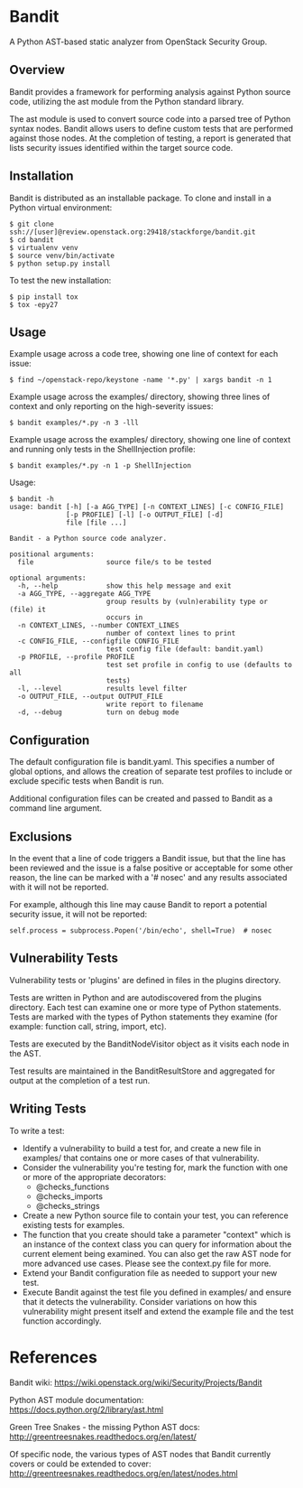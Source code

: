 Bandit
======

A Python AST-based static analyzer from OpenStack Security Group.


Overview
--------
Bandit provides a framework for performing analysis against Python source code,
utilizing the ast module from the Python standard library.

The ast module is used to convert source code into a parsed tree of Python
syntax nodes.  Bandit allows users to define custom tests that are performed
against those nodes.  At the completion of testing, a report is generated that
lists security issues identified within the target source code.


Installation
------------
Bandit is distributed as an installable package.  To clone and install in a
Python virtual environment:

    $ git clone ssh://[user]@review.openstack.org:29418/stackforge/bandit.git
    $ cd bandit
    $ virtualenv venv
    $ source venv/bin/activate
    $ python setup.py install

To test the new installation:

    $ pip install tox
    $ tox -epy27


Usage
-----
Example usage across a code tree, showing one line of context for each issue:

    $ find ~/openstack-repo/keystone -name '*.py' | xargs bandit -n 1

Example usage across the examples/ directory, showing three lines of context
and only reporting on the high-severity issues:

    $ bandit examples/*.py -n 3 -lll

Example usage across the examples/ directory, showing one line of context and
running only tests in the ShellInjection profile:

    $ bandit examples/*.py -n 1 -p ShellInjection

Usage:

    $ bandit -h
    usage: bandit [-h] [-a AGG_TYPE] [-n CONTEXT_LINES] [-c CONFIG_FILE]
                  [-p PROFILE] [-l] [-o OUTPUT_FILE] [-d]
                  file [file ...]

    Bandit - a Python source code analyzer.

    positional arguments:
      file                  source file/s to be tested

    optional arguments:
      -h, --help            show this help message and exit
      -a AGG_TYPE, --aggregate AGG_TYPE
                            group results by (vuln)erability type or (file) it
                            occurs in
      -n CONTEXT_LINES, --number CONTEXT_LINES
                            number of context lines to print
      -c CONFIG_FILE, --configfile CONFIG_FILE
                            test config file (default: bandit.yaml)
      -p PROFILE, --profile PROFILE
                            test set profile in config to use (defaults to all
                            tests)
      -l, --level           results level filter
      -o OUTPUT_FILE, --output OUTPUT_FILE
                            write report to filename
      -d, --debug           turn on debug mode


Configuration
-------------
The default configuration file is bandit.yaml.  This specifies a number of
global options, and allows the creation of separate test profiles to include
or exclude specific tests when Bandit is run.

Additional configuration files can be created and passed to Bandit as a
command line argument.


Exclusions
----------
In the event that a line of code triggers a Bandit issue, but that the line
has been reviewed and the issue is a false positive or acceptable for some
other reason, the line can be marked with a '# nosec' and any results
associated with it will not be reported.

For example, although this line may cause Bandit to report a potential
security issue, it will not be reported:

    self.process = subprocess.Popen('/bin/echo', shell=True)  # nosec


Vulnerability Tests
-------------------
Vulnerability tests or 'plugins' are defined in files in the plugins directory.

Tests are written in Python and are autodiscovered from the plugins directory.
Each test can examine one or more type of Python statements.  Tests are marked
with the types of Python statements they examine (for example: function call,
string, import, etc).

Tests are executed by the BanditNodeVisitor object as it visits each node in
the AST.  

Test results are maintained in the BanditResultStore and aggregated for output
at the completion of a test run.


Writing Tests
-------------
To write a test:
 - Identify a vulnerability to build a test for, and create a new file in
   examples/ that contains one or more cases of that vulnerability.
 - Consider the vulnerability you're testing for, mark the function with one
   or more of the appropriate decorators:
      - @checks_functions
	  - @checks_imports
	  - @checks_strings
 - Create a new Python source file to contain your test, you can reference
   existing tests for examples.
 - The function that you create should take a parameter "context" which is
   an instance of the context class you can query for information about the
   current element being examined.  You can also get the raw AST node for
   more advanced use cases.  Please see the context.py file for more.
 - Extend your Bandit configuration file as needed to support your new test.
 - Execute Bandit against the test file you defined in examples/ and ensure
   that it detects the vulnerability.  Consider variations on how this
   vulnerability might present itself and extend the example file and the test
   function accordingly.


References
==========

Bandit wiki: https://wiki.openstack.org/wiki/Security/Projects/Bandit

Python AST module documentation: https://docs.python.org/2/library/ast.html

Green Tree Snakes - the missing Python AST docs:
http://greentreesnakes.readthedocs.org/en/latest/

Of specific node, the various types of AST nodes that Bandit currently covers
or could be extended to cover:
http://greentreesnakes.readthedocs.org/en/latest/nodes.html


